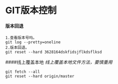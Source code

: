 # GIT版本控制

####  版本回退
```
1.查看版本号吗。
git log --pretty=oneline
2.版本回退。
git reset --hard 3628164dskfidsjflkdsflksd
```

####线上覆盖本地
*线上覆盖本地文件方法，要慎重用*
```
git fetch --all
git reset --hard origin/master
```